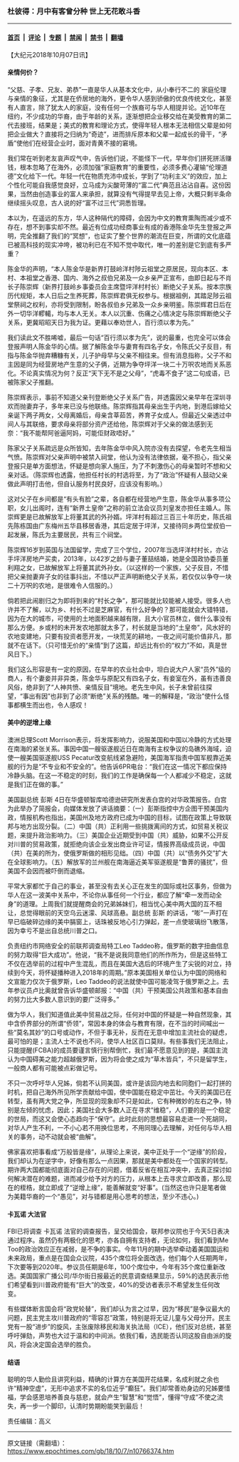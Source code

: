 ### 杜彼得：月中有客曾分种 世上无花敢斗香

---

#### [首页](../../../..?n10766374) &nbsp;|&nbsp; [评论](../../../../../epoch-comment?n10766374) &nbsp;|&nbsp; [专题](../../../../../epoch-special?n10766374) &nbsp;|&nbsp; [禁闻](../../../../../epoch-news?n10766374) &nbsp;|&nbsp; [禁书](../../../../../books?n10766374) &nbsp;|&nbsp; [翻墙](https://github.com/gfw-breaker/nogfw/blob/master/README.md?n10766374)


<div class="post_content" id="artbody" itemprop="articleBody">
 <!-- article content begin -->
 <p>
 </p>
 <p>
  【大纪元2018年10月07日讯】
 </p>
 <h4>
  亲情何价？
 </h4>
 <p>
  “父慈、子孝、兄友、弟恭”一直是华人从基本文化中，从小奉行不二的
  <ok href="https://www.epochtimes.com/gb/tag/%E5%AE%B6%E5%BA%AD%E4%BC%A6%E7%90%86.html">
   家庭伦理
  </ok>
  与亲情的象征，尤其是在侨居地的海外，更令华人感到骄傲的优良传统文化，甚至有人直言，除了犹太人的家庭，没有任何一个族裔可与华人相提并论。近10年在纽约，不少成功的华裔，由于年龄的关系，逐渐想把企业移交给在美受教育的第二代去接班，结果是；美式的教育和理论方式，使得年轻人根本无法相信父辈是如何把企业做大？直接将之归纳为“奇迹”，进而排斥原本和父辈一起成长的骨干，“矛盾”使他们在经营企业时，面对青黄不接的窘境。
 </p>
 <p>
  我们常在听到老友哀声叹气中，告诉他们说，不能怪下一代，早年你们拼死拼活赚钱，根本忽略了在海外，必须加强“家庭教育”的重要性，必须多费心灌输“伦理道德”文化给下一代。年轻一代在物质充沛中成长，学到了“功利主义”的效应，加上个性化可能自我感觉良好，立马成为尖酸苛薄的“富二代”典范且沾沾自喜。这份因果，当然由创造事业的富人来承担，就算没有气得提早去见上帝，大概只剩半条命继续摇头叹息，古人说的好“富不过三代”洞悉哲理。
 </p>
 <p>
  本以为，在遥远的东方，华人这种隔代的障碍，会因为中文的教育熏陶而减少或不存在，想不到事实却不然。最近有位成功经商事业有成的香港陈金华先生登报之声明，完全推翻了我们的“冥想”，也证实了整个世界的潮流在巨变，所谓的文化底蕴已被高科技的现实冲垮，被功利已在不知不觉中取代，唯一的差别是它到底有多严重？
 </p>
 <p>
  陈金华的声明，“本人陈金华是新界打鼓岭洋村陟云祖堂之原居民，现向本区、本村、本祖堂之香港、国内、海外之叔伯兄弟及一众乡亲严正宣布，由即日起与不肖长子陈崇辉（新界打鼓岭乡事委员会主席暨坪洋村村长）断绝父子关系。按本宗族历代规矩，本人日后之生养死葬，陈崇辉君俱无权参与。根据祖例，其踏足陟云祖堂祭祠之权利，亦将受到限制，盼各叔伯乡兄弟及一众乡亲明鉴。陈崇辉君日后在外一切华洋轇轕，均与本人无关。本人以沉重、伤痛之心情决定与陈崇辉断绝父子关系，更冀昭昭天日为我为证。更藉以奉劝世人，百行须以孝为先。”
 </p>
 <p>
  我们读此文不胜唏嘘，最后一句话“百行须以孝为先”，说的最重，也完全可以体会登报声明人陈金华的心情。据了解陈金华与妻育有四名子女，令陈氏父子反目，有指与陈金华抛弃糟糠有关，儿子护母早与父亲不相往来。但有消息指称，父子不和主因是同为经营房地产生意的父子俩，近期为争夺坪洋一块二十万呎农地而关系恶化。不论真实情况为何？反正“天下无不是之父母”，“虎毒不食子”这二句成语，已被陈家父子推翻。
 </p>
 <p>
  陈崇辉表示，事前不知道父亲刊登断绝父子关系广告，并透露因父亲早年在深圳寻欢而抛妻弃子，多年来已没与他联络。陈崇辉指其母亲出生于内地，到港后嫁给父亲诞下两子两女，父母离婚后，母亲含莘茹苦，养育子女成人。但最近父亲透过中间人与其联络，要求母亲将部分资产还给他，陈崇辉对于父亲的做法感到无奈：“我不能帮阿爸逼阿妈，可能佢财政唔好。”
 </p>
 <p>
  陈家父子关系疏远是众所皆知，去年陈金华中风入院亦没有去探望，令老先生相当气愤。陈崇辉对父亲声明中被禁入祠堂，他认为没有法律依据，毫不担心，指父亲登报只是单方面想法，怀疑是想向家人施压，为了不刺激伤心的母亲暂时不想和父亲对话。（陈崇辉也透露，他担任村长的村选将至，为了“政治”怀疑有人鼓动父亲做此声明打击他，但自认服务村民良好，应该没有影响。）
 </p>
 <p>
  这对父子在乡间都是“有头有脸”之辈，各自都在经营地产生意，陈金华从事多项公职，女儿出阁时，连有“新界土皇帝”之称的前立法会议员刘皇发亦担任主婚人。陈崇辉更是已故解放军上将董其武的外孙婿。坪洋村有超过三百三十年历史，陈氏祖先陈栋国由广东梅州五华县移居香港，其后定居于坪洋，又接待同乡两位堂叔伯一起发展，陈氏为主要居民，共有三个祠堂。
 </p>
 <p>
  陈崇辉16岁到英国与法国留学，完成了三个学位，2007年当选坪洋村村长，亦沾手坪洋房地产买卖，2013年，以42岁之龄与妻子董喆结婚，她是全国政协委员董利翔之女，已故解放军上将董其武外孙女。（以这样的一个家族，父子反目，不惜把父亲抛妻弃子女的往事抖出，不惜以严正声明断绝父子关系，若仅仅以争夺一块二十万呎的农地，是很难令人信服的。）
 </p>
 <p>
  倘若把此闹剧归之为即将到来的“村长之争”，那可能就比较能被人接受。很多人也许并不了解，以为乡、村长不过是芝麻官，有什么好争的？那可能就会大错特错，因为在大的城市，可使用的土地面积越来越有限，且大小官员林立，做什么事没有那么方便。乡或村的未开发农地那就太多了，村长就是当地的“土皇帝”，风水好的农地变建地，只要有投资者愿开发，一块荒芜的耕地，一夜之间可能价值非凡，那就不在话下。（只可惜无价的“亲情”到了这篇，却远比有价的“权力”不如，真是世风日下。）
 </p>
 <p>
  我们这么形容是有一定的原因，在早年的农业社会中，坦白说大户人家“员外”级的商人，有个妻妾并非异类，陈金华与原配又有四名子女，有妾室在外，虽有违善良风俗，绝非到了“人神共愤、亲情反目”境地。老先生中风，长子未曾前往探望，“事出有因”也非到了必须“断绝”关系的残酷。唯一的解释是，“政治”使什么怪事都横生而出也，令人感叹！
 </p>
 <h4>
  美中的逆增上缘
 </h4>
 <p>
  澳洲总理Scott Morrison表示，将发挥影响力，说服美国和中国以冷静的方式处理在南海的紧张关系。事因中国一艘驱遂舰近日在南海有主权争议的岛礁外海域，迫使一艘美国驱遂舰USS Pecatur改变航线紧急避险，美国海军指责中国军舰靠近美舰的行为是“不专业和不安全的”。他告诉6PR电台：“我们在这一情况下都应保持冷静头脑。在这一不稳定的时刻，我们的工作是确保每一个人都减少不稳定，这就是我们正在做的事。”
 </p>
 <p>
  美国副总统
  <ok href="https://www.epochtimes.com/gb/tag/%E5%BD%AD%E6%96%AF.html">
   彭斯
  </ok>
  4日在华盛顿智库哈德逊研究所发表白宫的对华政策报告。白宫为此举办了简报会，向媒体发放了讲话摘要：（一）彭斯指控中方企图干预美国内政，情报机构也指出，美国州及地方政府已成为中国的目标，试图在政策上导致联邦与地方出现分裂。（二）中国（共）正利用一些挑拨离间的方式，如贸易关税议题，来提升政治影响力。（三）美国企业近期受到中国（共）威胁，如果不公开反对川普的贸易政策，就拒绝向该企业发出商业许可证，情报界高级成员说，中国（共）在美的所为，使俄罗斯做的相形见绌。（四）中国（共）以“债务外交”扩大在全球影响力。（五）解放军的兰州舰在南海逼近美军驱遂舰是“鲁莾的骚扰”，但美国不会因而被吓倒而退缩。
 </p>
 <p>
  平常大家都忙于自己的事业，甚至没有去关心正在发生的国际或社区事务，但做为华人在这一波美中关系中，不论你从事任何一个行业，都应了解“牵一发而动全身”的道理。上周我们就提醒商会的兄弟姊妹们，相当忧心美中两大国的互不相让，总觉得眼前的天空乌云迷濛、风球高悬。副总统
  <ok href="https://www.epochtimes.com/gb/tag/%E5%BD%AD%E6%96%AF.html">
   彭斯
  </ok>
  的讲话，“嘭”一声打在早已临破碎边缘的美中膈窗上，话珠被反地心引力弹起，差一点使玻璃纷飞散落，因为幸亏不是出自总统川普之口。
 </p>
 <p>
  负责纽约市网络安全的前联邦调查局特工Leo Taddeo称，俄罗斯的数字扭曲信息的努力取得“巨大成功”。他说，“我不是说我同意他们的所作所为，但是这些特工不仅在选举前的过程中产生混乱，而且在美国大选后的环境产生了尖锐的对立，持续到今天，将怀疑播种进入2018年的周期。”原本美国相关单位认为中国的网络和文宣能力仅次于俄罗斯，Leo Taddeo的说法就使中国可能凌驾于俄罗斯之上。去年参议员卢比奥就曾告诉华盛顿邮报：“中国（共）干预美国公共政策和基本自由的努力比大多数人意识到的要广泛得多。”
 </p>
 <p>
  做为华人，我们知道值此美中贸易战之际，任何对中国的怀疑是一种自然现象，其中含侨界部分的所谓“侨领”，常因本身的体会与教育有限，在不当的时间喊出一些“莫名其妙”的口号或动作，不但于事无补，反而在无意中增加主流社会的疑虑，最可怕的是；主流人士不说也不问，使华人社区百口莫辩。有些事我们无法阻止，只能提醒(FCBA)的成员要谨言慎行别帮倒忙，我们最不愿意见到的是，美国主流认为中国碍美之能力超越俄罗斯，因为将会使之成为“草木皆兵”，不只是留学生，一般商人都有可能被点彩做记号。
 </p>
 <p>
  不只一次呼吁华人兄姊，倘若不认同美国，或许是该回内地去和同胞们一起打拼的时机，把自己海外所见所学贡献给中国，使中国能在稳定中茁壮。今天的美国已在转型，虽有两大党之争，所显现的现象却不只是如此，它有种微妙的左右之争，特别是左倾的忧虑，因此；美国社会大多数人正在寻求“维稳”，人们要的是一个稳定的世局，而这又会使心态趋向于“保守”。此时此刻的思想最容易走进一个死胡同，对华人产生不利，一不小心若不用换位思考，不用同理心去理解，对任何与华人相关的事务，动不动就会被“曲解”。
 </p>
 <p>
  佛家喜欢把事看成“万般皆是缘”，从理论上来说，美中正处于一个“逆缘”的阶段，我们却认为在逆字中，好像有那么一点因果，那就是美中都处在一个国家的转型。期许两大国都能彻底面对自己存在的问题，借着反省在相互冲突中，去真正探讨如何解决潜在的难题，进而减少给予对方的压力，从根本上去寻求立即改善，那么现在的桎梏，就立即成了“逆增上缘”，能善解就变“好事”。(当然这也许只是笔者做为美籍华裔的一个“愚见”，对与错都是用心思考的想法，至少不违心。)
 </p>
 <h4>
  <ok href="https://www.epochtimes.com/gb/tag/%E5%8D%A1%E7%93%A6%E8%AF%BA.html">
   卡瓦诺
  </ok>
  大法官
 </h4>
 <p>
  FBI已将调查
  <ok href="https://www.epochtimes.com/gb/tag/%E5%8D%A1%E7%93%A6%E8%AF%BA.html">
   卡瓦诺
  </ok>
  法官的调查报告，呈交给国会，联邦参议院也于今天5日表决通过程序。虽然仍有两极化的思考，亦各自拥有支持者，无论如何，我们看到Me Too的政治效应正在减弱，是不争的事实。今年11月的期中选举牵动着美国国运和未来政局，重点是在国会众议院，435个席位将全面改选，他们每个人任期两年，下次要等到2020年。参议员任期是6年，100个席位中，今年有35个席位重新改选。美国国家广播公司/华尔街日报最近的民意调查结果显示，59%的选民表示他们希望看到川普政府能有“巨大”的改变，40%的受访者表示不希望发生任何改变。
 </p>
 <p>
  有些媒体断言国会将“政党轮替”，我们却认为言之过早，因为“移民”是争议最大的问题，民主党主攻川普政府的“零容忍”政策，特别是将无证儿童与父母分开。民主党有一股“进步”的旋风，主张废除移民和海关执法局（ICE），他们反对总统，甚至呼吁弹劾，声势也大过于温和的中间派。依我们看，选民能否认同这股自由派的旋风，将会决定国会选举的胜负。
 </p>
 <h4>
  结语
 </h4>
 <p>
  聪明的华人勤俭且讲究利益，精确的计算方在美国开花结果，名成利就之余也许“精神空虚”，无形中追求不实的名位近乎“癫狂”。我们却常善劝身边的兄姊要惜福，学会感恩培养善良与慈悲，就会产生“智慧”和“觉悟”，懂得“守成”不使之流失，再一步一个脚印，认清时势期盼能笑到最后！
 </p>
 <p>
  责任编辑：高义
 </p>
 <!-- article content end -->
 <div id="below_article_ad">
 </div>
</div>


---

原文链接（需翻墙）：https://www.epochtimes.com/gb/18/10/7/n10766374.htm